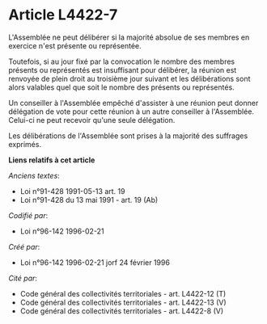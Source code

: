 # Article L4422-7

L'Assemblée ne peut délibérer si la majorité absolue de ses membres en exercice n'est présente ou représentée.

Toutefois, si au jour fixé par la convocation le nombre des membres présents ou représentés est insuffisant pour délibérer,
la réunion est renvoyée de plein droit au troisième jour suivant et les délibérations sont alors valables quel que soit le
nombre des présents ou représentés.

Un conseiller à l'Assemblée empêché d'assister à une réunion peut donner délégation de vote pour cette réunion à un autre
conseiller à l'Assemblée. Celui-ci ne peut recevoir qu'une seule délégation.

Les délibérations de l'Assemblée sont prises à la majorité des suffrages exprimés.

**Liens relatifs à cet article**

_Anciens textes_:

  - Loi n°91-428 1991-05-13 art. 19
  - Loi n°91-428 du 13 mai 1991 - art. 19 (Ab)

_Codifié par_:

  - Loi n°96-142 1996-02-21

_Créé par_:

  - Loi n°96-142 1996-02-21 jorf 24 février 1996

_Cité par_:

  - Code général des collectivités territoriales - art. L4422-12 (T)
  - Code général des collectivités territoriales - art. L4422-13 (V)
  - Code général des collectivités territoriales - art. L4422-8 (V)
